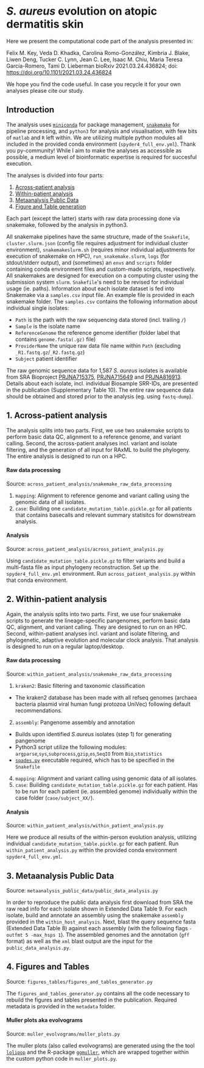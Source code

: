 
# _S. aureus_ evolution on atopic dermatitis skin </h1>  

Here we present the computational code part of the analysis presented in: 

Felix M. Key, Veda D. Khadka, Carolina Romo-González, Kimbria J. Blake, Liwen Deng, Tucker C. Lynn, Jean C. Lee, Isaac M. Chiu, Maria Teresa García-Romero, Tami D. Lieberman
bioRxiv 2021.03.24.436824; doi: https://doi.org/10.1101/2021.03.24.436824

We hope you find the code useful. In case you recycle it for your own analyses please cite our study.



<h2>Introduction</h2>  


The analysis uses [`miniconda`](https://conda.io/en/latest/miniconda.html) for package management, [`snakemake`](https://snakemake.readthedocs.io/en/stable/) for pipeline processing, and `python3` for analysis and visualisation, with few bits of `matlab` and `R` left within. We are utilizing multiple python modules all included in the provided conda environment (`spyder4_full_env.yml`). Thank you py-community! While I aim to make the analyses as accessible as possible, a medium level of bioinformatic expertise is required for succesful execution.

The analyses is divided into four parts:
1. [Across-patient analysis](https://github.com/keyfm/aureus_ad#1-across-patient-analysis)
2. [Within-patient analysis](https://github.com/keyfm/aureus_ad#2-within-patient-analysis)
3. [Metaanalysis Public Data](https://github.com/keyfm/aureus_ad#3-metaanalysis-public-data)
4. [Figure and Table generation](https://github.com/keyfm/aureus_ad#4-figure-and-table-generation)

Each part (except the latter) starts with raw data processing done via snakemake, followed by the analysis in python3.

All snakemake pipelines have the same structure, made of the `Snakefile`, `cluster.slurm.json` (config file requires adjustment for individual cluster environment), `snakemakeslurm.sh` (requires minor individual adjustments for execution of snakemake on HPC), `run_snakemake.slurm`, `logs` (for stdout/stderr output), and (sometimes) an `envs` and `scripts` folder containing conda environment files and custom-made scripts, respectively. All snakemakes are designed for execution on a computing cluster using the submission system `slurm`. `Snakefile`'s need to be revised for individual usage (ie. paths). Information about each isolate dataset is fed into Snakemake via a `samples.csv` input file. An example file is provided in each snakemake folder. The `samples.csv` contains the following information about individual single isolates: 
- `Path` is the path with the raw sequencing data stored (incl. trailing `/`)
- `Sample` is the isolate name
- `ReferenceGenome` the reference genome identifier (folder label that contains `genome.fasta(.gz)` file)
- `ProviderName` the unique raw data file name within `Path` (excluding `_R1.fastq.gz`/`_R2.fastq.gz`)
- `Subject` patient identifier

The raw genomic sequence data for 1,587 *S. aureus* isolates is available from SRA Bioproject [PRJNA715375](https://www.ncbi.nlm.nih.gov/bioproject/PRJNA715375/), [PRJNA715649](https://www.ncbi.nlm.nih.gov/bioproject/PRJNA715649/) and [PRJNA816913](https://www.ncbi.nlm.nih.gov/bioproject/PRJNA816913/). Details about each isolate, incl. individual Biosample SRR-IDs, are presented in the publication (Supplementary Table 10). The entire raw sequence data should be obtained and stored prior to the analysis (eg.  using `fastq-dump`).



<h2>1. Across-patient analysis</h2>  


The analysis splits into two parts. First, we use two snakemake scripts to perform basic data QC, alignment to a reference genome, and variant calling.  Second, the across-patient analyses incl. variant and isolate filtering, and the generation of all input for RAxML to build the phylogeny. The entire analysis is designed to run on a HPC.

<h4>Raw data processing</h4>  

Source: `across_patient_analysis/snakemake_raw_data_processing`
1. `mapping`: Alignment to reference genome and variant calling using the genomic data of all isolates.
2. `case`: Building one `candidate_mutation_table.pickle.gz` for all patients that contains basecalls and relevant summary statisitcs for downstream analysis. 

<h4>Analysis</h4>  

Source: `across_patient_analysis/across_patient_analysis.py`

Using `candidate_mutation_table.pickle.gz` to filter variants and build a multi-fasta file as input phylogeny reconstruction. Set up the `spyder4_full_env.yml` environment. Run `across_patient_analysis.py` within that conda environment. 



<h2>2. Within-patient analysis</h2>  


Again, the analysis splits into two parts. First, we use four snakemake scripts to generate the lineage-specific pangenomes, perform basic data QC, alignment, and variant calling. They are designed to run on an HPC. Second, within-patient analyses incl. variant and isolate filtering, and phylogenetic, adaptive evolution and molecular clock analysis. That analysis is designed to run on a regular laptop/desktop.

<h4>Raw data processing</h4>

Source: `within_patient_analysis/snakemake_raw_data_processing`

1. `kraken2`: Basic filtering and taxonomic classification
 - The kraken2 database has been made with all refseq genomes (archaea bacteria plasmid viral human fungi protozoa UniVec) following default recommendations.
2. `assembly`: Pangenome assembly and annotation 
 - Builds upon identified *S.aureus* isolates (step 1) for generating pangenome
 - Python3 script utilize the following modules: `argparse`,`sys`,`subprocess`,`gzip`,`os`,`SeqIO` from `Bio`,`statistics`
 - [`spades.py`](https://github.com/ablab/spades) executable required, which has to be specified in the `Snakefile`
4. `mapping`: Alignment and variant calling using genomic data of all isolates.
5. `case`: Building `candidate_mutation_table.pickle.gz` for each patient. Has to be run for each patient (ie. assembled genome) individually within the case folder (`case/subject_XX/`). 

<h4>Analysis</h4>  

Source: `within_patient_analysis/within_patient_analysis.py`

 Here we produce all results of the within-person evolution analysis, utilizing individual `candidate_mutation_table.pickle.gz` for each patient. Run `within_patient_analysis.py` within the provided conda environment `spyder4_full_env.yml`. 



<h2>3. Metaanalysis Public Data</h2>  

Source: `metaanalysis_public_data/public_data_analysis.py`

In order to reproduce the public data analysis first download from SRA the raw read info for each isolate shown in Extended Data Table 9. For each isolate, build and annotate an assembly using the snakemake `assembly` provided in the `within_host_analysis`. Next, blast the query sequence fasta (Extended Data Table 8) against each assembly (with the following flags `-outfmt 5 -max_hsps 1`). The assembled genomes and the annotation (`gff` format) as well as the `xml` blast output are the input for the `public_data_analysis.py`.



<h2>4. Figures and Tables </h2>  

Source: `figures_tables/figures_and_tables_generator.py`

The `figures_and_tables_generator.py` contains all the code necessary to rebuild the figures and tables presented in the publication. Required metadata is provided in the `metadata` folder. 

<h4>Muller plots aka evolvograms </h4>  

Source: `muller_evolvograms/muller_plots.py`

The muller plots (also called evolvograms) are generated using the the tool [`lolipop`](https://github.com/cdeitrick/Lolipop) and the R-package [`ggmuller`](https://github.com/robjohnnoble/ggmuller), which are wrapped together within the custom python code in `muller_plots.py`. 




